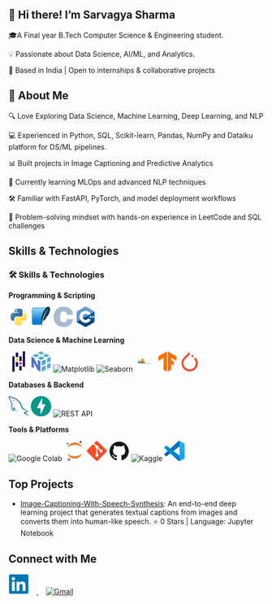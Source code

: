 ## 👋 Hi there!  I’m Sarvagya Sharma

🎓A Final year B.Tech Computer Science & Engineering student.

💡 Passionate about Data Science, AI/ML, and Analytics.

📍 Based in India | Open to internships & collaborative projects

## 🚀 About Me


🔍 Love Exploring Data Science, Machine Learning, Deep Learning, and NLP

💻 Experienced in Python, SQL, Scikit-learn, Pandas, NumPy and Dataiku platform for DS/ML pipelines.

📊 Built projects in Image Captioning and Predictive Analytics

🌱 Currently learning MLOps and advanced NLP techniques

🛠️ Familiar with FastAPI, PyTorch, and model deployment workflows

🧠 Problem-solving mindset with hands-on experience in LeetCode and SQL challenges

## Skills & Technologies
### 🛠️ Skills & Technologies  

**Programming & Scripting**  
<p align="left">
  <img src="https://raw.githubusercontent.com/devicons/devicon/master/icons/python/python-original.svg" alt="Python" width="40" height="40"/>
  <img src="https://raw.githubusercontent.com/devicons/devicon/master/icons/sqlite/sqlite-original.svg" alt="SQL" width="40" height="40"/>
  <img src="https://raw.githubusercontent.com/devicons/devicon/master/icons/c/c-original.svg" alt="C" width="40" height="40"/>
  <img src="https://raw.githubusercontent.com/devicons/devicon/master/icons/cplusplus/cplusplus-original.svg" alt="C++" width="40" height="40"/>
</p>

**Data Science & Machine Learning**  
<p align="left">
  <img src="https://raw.githubusercontent.com/devicons/devicon/master/icons/pandas/pandas-original.svg" alt="Pandas" width="40" height="40"/>
  <img src="https://raw.githubusercontent.com/devicons/devicon/master/icons/numpy/numpy-original.svg" alt="NumPy" width="40" height="40"/>
  <img src="https://upload.wikimedia.org/wikipedia/commons/8/84/Matplotlib_icon.svg" alt="Matplotlib" width="40" height="40"/>
  <img src="https://seaborn.pydata.org/_images/logo-mark-lightbg.svg" alt="Seaborn" width="40" height="40"/>
  <img src="https://raw.githubusercontent.com/scikit-learn/scikit-learn/main/doc/logos/scikit-learn-logo.svg" alt="scikit-learn" width="40" height="40"/>
  <img src="https://raw.githubusercontent.com/devicons/devicon/master/icons/tensorflow/tensorflow-original.svg" alt="TensorFlow" width="40" height="40"/>
  <img src="https://raw.githubusercontent.com/devicons/devicon/master/icons/pytorch/pytorch-original.svg" alt="PyTorch" width="40" height="40"/>
</p>

**Databases & Backend**  
<p align="left">
  <img src="https://raw.githubusercontent.com/devicons/devicon/master/icons/mysql/mysql-original.svg" alt="MySQL" width="40" height="40"/>
  <img src="https://raw.githubusercontent.com/devicons/devicon/master/icons/fastapi/fastapi-original.svg" alt="FastAPI" width="40" height="40"/>
  <img src="https://www.vectorlogo.zone/logos/json/json-icon.svg" alt="REST API" width="40" height="40"/>
</p>

**Tools & Platforms**  
<p align="left">
  <img src="https://colab.research.google.com/img/colab_favicon_256px.png" alt="Google Colab" width="40" height="40"/>
  <img src="https://raw.githubusercontent.com/devicons/devicon/master/icons/jupyter/jupyter-original.svg" alt="Jupyter Notebook" width="40" height="40"/>
  <img src="https://raw.githubusercontent.com/devicons/devicon/master/icons/git/git-original.svg" alt="Git" width="40" height="40"/>
  <img src="https://raw.githubusercontent.com/devicons/devicon/master/icons/github/github-original.svg" alt="GitHub" width="40" height="40"/>
  <img src="https://www.vectorlogo.zone/logos/kaggle/kaggle-icon.svg" alt="Kaggle" width="40" height="40"/>
  <img src="https://raw.githubusercontent.com/devicons/devicon/master/icons/vscode/vscode-original.svg" alt="VS Code" width="40" height="40"/>
</p>





## Top Projects

- [Image-Captioning-With-Speech-Synthesis](https://github.com/Sarvagya-Sharma/Image-Captioning-With-Speech-Synthesis): An end-to-end deep learning project that generates textual captions from images and converts them into human-like speech. ⭐ 0 Stars | Language: Jupyter Notebook


## Connect with Me
<p align="left">
  <a href="https://www.linkedin.com/in/sarvagya-sharma-76b34a24b/" target="_blank">
    <img src="https://raw.githubusercontent.com/devicons/devicon/master/icons/linkedin/linkedin-original.svg" alt="LinkedIn" width="40" height="40" style="margin-right: 15px;"/>
  </a>
  <a href="mailto:sarvagya23004@example.com">
    <img src="https://upload.wikimedia.org/wikipedia/commons/7/7e/Gmail_icon_%282020%29.svg" alt="Gmail" width="40" height="40" style="margin-left: 15px;"/>
  </a>
</p>

